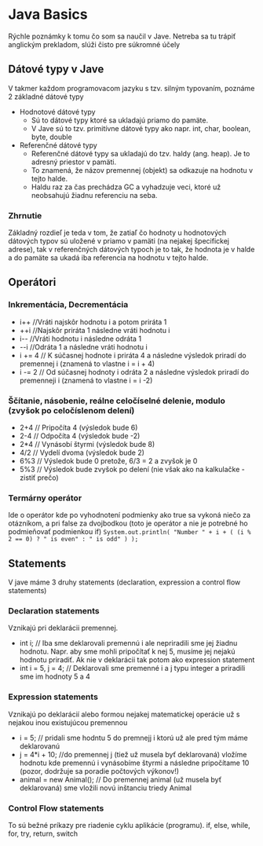 # Java Basics

Rýchle poznámky k tomu čo som sa naučil v Jave. Netreba sa tu trápiť anglickým prekladom, slúži čisto pre súkromné účely

## Dátové typy v Jave

V takmer každom programovacom jazyku s tzv. silným typovaním, poznáme 2 základné dátové typy

- Hodnotové dátové typy
  - Sú to dátové typy ktoré sa ukladajú priamo do pamäte. 
  - V Jave sú to tzv. primitívne dátové typy ako napr. int, char, boolean, byte, double
- Referenčné dátové typy
  - Referenčné dátové typy sa ukladajú do tzv. haldy (ang. heap). Je to adresný priestor v pamäti. 
  - To znamená, že názov premennej (objekt) sa odkazuje na hodnotu v tejto halde. 
  - Haldu raz za čas prechádza GC a vyhadzuje veci, ktoré už neobsahujú žiadnu referenciu na seba.
  
### Zhrnutie
Základný rozdieľ je teda v tom, že zatiaľ čo hodnoty u hodnotových dátových typov sú uložené v priamo v pamäti (na nejakej špecifickej adrese), tak v referenčných dátových typoch je to tak, že hodnota je v halde a do pamäte sa ukadá iba referencia na hodnotu v tejto halde.

## Operátori

### Inkrementácia, Decrementácia
- i++ //Vráti najskôr hodnotu i a potom priráta 1
- ++i //Najskôr priráta 1 následne vráti hodnotu i
- i-- //Vráti hodnotu i následne odráta 1
- --i //Odráta 1 a následne vráti hodnotu i
- i += 4 // K súčasnej hodnote i priráta 4 a následne výsledok priradí do premennej i (znamená to vlastne i = i + 4)
- i -= 2 // Od súčasnej hodnoty i odráta 2 a následne výsledok priradí do premenneji i (znamená to vlastne i = i -2)

### Ščítanie, násobenie, reálne celočíselné delenie, modulo (zvyšok po celočíslenom delení)
- 2+4 // Pripočíta 4 (výsledok bude 6)
- 2-4 // Odpočíta 4 (výsledok bude -2)
- 2*4 // Vynásobí štyrmi (výsledok bude 8)
- 4/2 // Vydelí dvoma (výsledok bude 2)
- 6%3 // Výsledok bude 0 pretože, 6/3 = 2 a zvyšok je 0
- 5%3 // Výsledok bude zvyšok po delení (nie však ako na kalkulačke - zistiť prečo)

### Termárny operátor
Ide o operátor kde po vyhodnotení podmienky ako true sa vykoná niečo za otázníkom, a pri false za dvojbodkou (toto je operátor a nie je potrebné ho podmieňovať podmienkou if)
```System.out.println( "Number " + i + ( (i % 2 == 0) ? " is even" : " is odd" ) );```

## Statements
V jave máme 3 druhy statements (declaration, expression a control flow statements)

### Declaration statements
Vznikajú pri deklarácii premennej. 

- int i; // Iba sme deklarovali premennú i ale nepriradili sme jej žiadnu hodnotu. Napr. aby sme mohli pripočítať k nej 5, musíme jej nejakú hodnotu priradiť. Ak nie v deklarácii tak potom ako expression statement
- int i = 5, j = 4; // Deklarovali sme premenné i a j typu integer a priradili sme im hodnoty 5 a 4

### Expression statements
Vznikajú po deklarácií alebo formou nejakej matematickej operácie už s nejakou inou existujúcou premennou

- i = 5; // pridali sme hodntu 5 do premnejj i ktorú už ale pred tým máme deklarovanú
- j = 4*i + 10; //do premennej j (tiež už musela byť deklarovaná) vložíme hodnotu kde premennú i vynásobíme štyrmi a následne pripočítame 10 (pozor, dodržuje sa poradie počtových výkonov!)
- animal = new Animal(); // Do premennej animal (už musela byť deklarovaná) sme vložili novú inštanciu triedy Animal

### Control Flow statements
To sú bežné príkazy pre riadenie cyklu aplikácie (programu). if, else, while, for, try, return, switch

